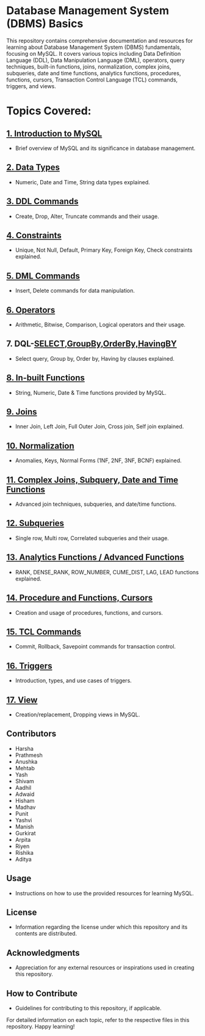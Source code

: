 # Database Management System (DBMS) Basics

This repository contains comprehensive documentation and resources for learning about Database Management System (DBMS) fundamentals, focusing on MySQL. It covers various topics including Data Definition Language (DDL), Data Manipulation Language (DML), operators, query techniques, built-in functions, joins, normalization, complex joins, subqueries, date and time functions, analytics functions, procedures, functions, cursors, Transaction Control Language (TCL) commands, triggers, and views.

# Topics Covered:

## [1. Introduction to MySQL](https://github.com/ziyaad123/SQL-Content/blob/main/Sql%20content/ddl%2Cdml%2Ccommands.sql)

- Brief overview of MySQL and its significance in database management.

## [2. Data Types](https://github.com/ziyaad123/SQL-Content/blob/main/Sql%20content/In-Built%20Functions.sql )
- Numeric, Date and Time, String data types explained.

## [3. DDL Commands](https://github.com/ziyaad123/SQL-Content/blob/main/Sql%20content/ddl%2Cdml%2Ccommands.sql)
- Create, Drop, Alter, Truncate commands and their usage.

## [4. Constraints](https://github.com/ziyaad123/SQL-Content/blob/main/Sql%20content/ddl%2Cdml%2Ccommands.sql)
- Unique, Not Null, Default, Primary Key, Foreign Key, Check constraints explained.

## [5. DML Commands](https://github.com/ziyaad123/SQL-Content/blob/main/Sql%20content/ddl%2Cdml%2Ccommands.sql)
- Insert, Delete commands for data manipulation.

## [6. Operators](https://github.com/ziyaad123/SQL-Content/blob/main/Sql%20content/Operators.sql)
- Arithmetic, Bitwise, Comparison, Logical operators and their usage.

## 7. DQL-[SELECT](https://github.com/ziyaad123/SQL-Content/blob/main/Sql%20content/DQL(Select).sql),[GroupBy,OrderBy,HavingBY](https://github.com/ziyaad123/SQL-Content/blob/main/Sql%20content/DQL(GROUP%20BY%2C%20ORDER%20BY%2C%20HAVING.)sql)
- Select query, Group by, Order by, Having by clauses explained.

## [8. In-built Functions](https://github.com/ziyaad123/SQL-Content/blob/main/Sql%20content/In-Built%20Functions.sql )
- String, Numeric, Date & Time functions provided by MySQL.

## [9. Joins](https://github.com/ziyaad123/SQL-Content/blob/main/Sql%20content/Joins.sql)
- Inner Join, Left Join, Full Outer Join, Cross join, Self join explained.

## [10. Normalization](https://github.com/ziyaad123/SQL-Content/blob/main/Sql%20content/normalizations.sql)
- Anomalies, Keys, Normal Forms (1NF, 2NF, 3NF, BCNF) explained.

## [11. Complex Joins, Subquery, Date and Time Functions](https://github.com/ziyaad123/SQL-Content/blob/main/Sql%20content/complex%20joins%2Csubqueries%2C%20and%20date-time%20functions.sql)
- Advanced join techniques, subqueries, and date/time functions.

## [12. Subqueries](https://github.com/ziyaad123/SQL-Content/blob/main/Sql%20content/complex%20joins%2Csubqueries%2C%20and%20date-time%20functions.sql)
- Single row, Multi row, Correlated subqueries and their usage.

## [13. Analytics Functions / Advanced Functions](https://github.com/ziyaad123/SQL-Content/blob/main/Sql%20content/complex%20joins%2Csubqueries%2C%20and%20date-time%20functions.sql)
- RANK, DENSE_RANK, ROW_NUMBER, CUME_DIST, LAG, LEAD functions explained.

## [14. Procedure and Functions, Cursors](https://github.com/ziyaad123/SQL-Content/blob/main/Sql%20content/Procedures%20%2CFunctions%20and%20Cursors.sql)
- Creation and usage of procedures, functions, and cursors.

## [15. TCL Commands](https://github.com/ziyaad123/SQL-Content/blob/main/Sql%20content/TCL%2CTRIGGERS%2CVEIWCOMMANSD.sql)
- Commit, Rollback, Savepoint commands for transaction control.

## [16. Triggers](https://github.com/ziyaad123/SQL-Content/blob/main/Sql%20content/Procedures%20%2CFunctions%20and%20Cursors.sql)
- Introduction, types, and use cases of triggers.

## [17. View](https://github.com/ziyaad123/SQL-Content/blob/main/Sql%20content/ddl%2Cdml%2Ccommands.sql)
- Creation/replacement, Dropping views in MySQL.

## Contributors
- Harsha
- Prathmesh
- Anushka
- Mehtab
- Yash
- Shivam
- Aadhil
- Adwaid
- Hisham
- Madhav
- Punit
- Yashvi
- Manish
- Gurkirat
- Arpita
- Riyen
- Rishika
- Aditya

## Usage
- Instructions on how to use the provided resources for learning MySQL.

## License
- Information regarding the license under which this repository and its contents are distributed.

## Acknowledgments
- Appreciation for any external resources or inspirations used in creating this repository.

## How to Contribute
- Guidelines for contributing to this repository, if applicable.

For detailed information on each topic, refer to the respective files in this repository. Happy learning!
